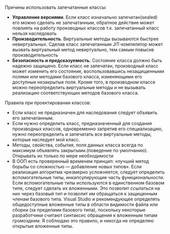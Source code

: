 
Причины использовать запечатанные классы:
- **Управление версиями**. Если класс изначально запечатан(sealed) его можно сделать не запечатанным, обратное действие может повлиять на работу производных классов т.к. запечатанный класс нельзя наследовать
- **Производительность**. Виртуальные методы вызываются быстрее невиртуальных. Сделав класс запечатанным JIT-компилятор может вызвать виртуальный метод невиртуально, тем самым повысив производительность
- **Безопасность и предсказуемость.** Состояние класса должно быть надежно защищено. Если класс не запечатан, производный класс может изменить его состояние, воспользовавшись незащищенными полями или методами базового класса, изменяющими его доступные незакрытые поля. Кроме того, в производном классе можно переопределить виртуальные методы и не вызывать реализацию соответствующих методов базового класса.


Правила при проектировании классов:
- Если класс не предназначен для наследования следует объявить его запечатанным.
- Если нужно определить класс, предназначенный для создания производных классов, одновременно запретив его специализацию, нужно переопределить и запечатать все виртуальные методы, которые наследует мой класс.
- Методы, свойства, события, поля данных класса всегда по максимум объявлять закрытыми.(поведение по умолчанию). Открывать их только по мере необходимости
- В ООП есть проверенный временем принцип: «лучший метод борьбы со сложностью — добавление новых типов». Если реализация алгоритма чрезмерно усложняется, следует определить вспомогательные типы, инкапсулирующие часть функциональности. Если вспомогательные типы используются в единственном базовом типе, следует сделать их вложенными. Это позволит ссылаться на них через базовый тип и позволит им обращаться к защищенным членам базового типа. Visual Studio и рекомендующее определять общедоступные вложенные типы в области видимости файла или сборки (за пределами базового типа), поскольку некоторые разработчики считают синтаксис обращения к вложенным типам громоздким. Я соблюдаю это правило, и никогда не определяю открытые вложенные типы.